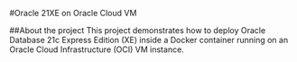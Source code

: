 #Oracle 21XE on Oracle Cloud VM

##About the project
This project demonstrates how to deploy Oracle Database 21c Express Edition (XE) inside a Docker container running on an Oracle Cloud Infrastructure (OCI) VM instance.
